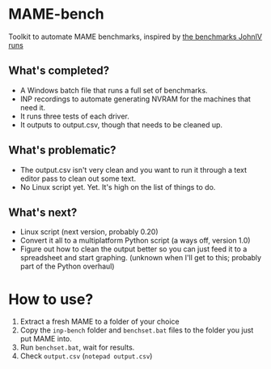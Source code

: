 # MAME-bench
 Toolkit to automate MAME benchmarks, inspired by [the benchmarks JohnIV runs](http://www.mameui.info/Bench.htm "JohnIV's MAME Benchmarks")

## What's completed?
 * A Windows batch file that runs a full set of benchmarks.
 * INP recordings to automate generating NVRAM for the machines that need it.
 * It runs three tests of each driver.
 * It outputs to output.csv, though that needs to be cleaned up.
 
## What's problematic?
 * The output.csv isn't very clean and you want to run it through a text editor pass to clean out some text.
 * No Linux script yet. Yet. It's high on the list of things to do.

## What's next?
 * Linux script (next version, probably 0.20)
 * Convert it all to a multiplatform Python script (a ways off, version 1.0)
 * Figure out how to clean the output better so you can just feed it to a spreadsheet and start graphing. (unknown when I'll get to this; probably part of the Python overhaul)

# How to use?
 1. Extract a fresh MAME to a folder of your choice
 2. Copy the `inp-bench` folder and `benchset.bat` files to the folder you just put MAME into.
 3. Run `benchset.bat`, wait for results.
 4. Check `output.csv` (`notepad output.csv`)
